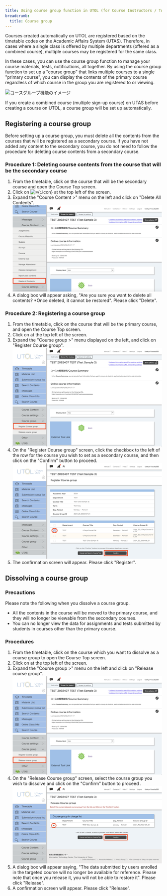 ```yaml
---
title: Using course group function in UTOL (for Course Instructors / TAs)
breadcrumb:
  title: Course group
---
```


Courses created automatically on UTOL are registered based on the timetable codes on the Academic Affairs System (UTAS). Therefore, in cases where a single class is offered by multiple departments (offered as a combined course), multiple courses may be registered for the same class.

In these cases, you can use the course group function to manage your course materials, tests, notifications, all together. By using the course group function to set up a "course group" that links multiple courses to a single "primary course", you can display the contents of the primary course regardless of which course in the group you are registered to or viewing.

![コースグループ機能のイメージ](./explain.png)

If you create a combined course (multiple sign-up course) on UTAS before creating a course on UTOL, a course group will be set up automatically.

## Registering a course group

Before setting up a course group, you must delete all the contents from the courses that will be registered as a secondary course. If you have not added any content to the secondary course, you do not need to follow the procedure for deleting course contents from a secondary course.

### Procedure 1: Deleting course contents from the course that will be the secondary course

1. From the timetable, click on the course that will be the secondary course and open the Course Top screen.
2. Click on ![≡](../../../_icons/hamburger.png){:.icon} at the top left of the screen.
3. Expand the "Course Content >" menu on the left and click on "Delete All Contents".
    ![「全コンテンツ削除」を押す](./remove.png)
4. A dialog box will appear asking, "Are you sure you want to delete all contents? *Once deleted, it cannot be restored". Please click "Delete".

### Procedure 2: Registering a course group

1. From the timetable, click on the course that will be the primary course, and open the Course Top screen.
2. Click on  at the top left of the screen.
3. Expand the "Course group >" menu displayed on the left, and click on "Register Course group".
    ![「コースグループ登録」を押す](./menu1.png)
4. On the "Register Course group" screen, click the checkbox to the left of the row for the course you wish to set as a secondary course, and then click on the "Confirm" button to proceed.
    ![登録するコースを選択](./reg.png)
5. The confirmation screen will appear. Please click "Register".

## Dissolving a course group

### Precautions

Please note the following when you dissolve a course group.
- All the contents in the course will be moved to the primary course, and they will no longer be viewable from the secondary courses.
- You can no longer view the data for assignments and tests submitted by students in courses other than the primary course.

### Procedures

1. From the timetable, click on the course which you want to dissolve as a course group to open the Course Top screen.
2. Click on  at the top left of the screen.
3. Expand the "Course group >" menu on the left and click on "Release course group".
    ![「コースグループ解除」を押す](./menu2.png)
4. On the "Release Course group" screen, select the course group you wish to dissolve and click on the "Confirm" button to proceed .
    ![解除するコースグループを選択](./unreg.png)
5.  A dialog box will appear saying, "The data submitted by users enrolled in the targeted  course will no longer be available for reference. Please note that once you release it, you will  not be able to restore it".  Please click "Release".
6.  A confirmation screen will appear.  Please click "Release".
